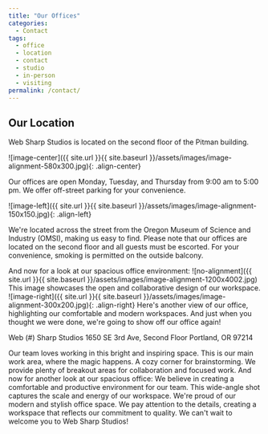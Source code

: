 ```yaml
---
title: "Our Offices"
categories:
  - Contact
tags:
  - office
  - location
  - contact
  - studio
  - in-person
  - visiting
permalink: /contact/
---
```

## Our Location

Web Sharp Studios is located on the second floor of the Pitman building.

![image-center]({{ site.url }}{{ site.baseurl }}/assets/images/image-alignment-580x300.jpg){: .align-center}

Our offices are open Monday, Tuesday, and Thursday from 9:00 am to 5:00 pm. We offer off-street parking for your convenience.

![image-left]({{ site.url }}{{ site.baseurl }}/assets/images/image-alignment-150x150.jpg){: .align-left} 

We're located across the street from the Oregon Museum of Science and Industry (OMSI), making us easy to find.
Please note that our offices are located on the second floor and all guests must be escorted. For your convenience, smoking is permitted on the outside balcony.

And now for a look at our spacious office environment:
![no-alignment]({{ site.url }}{{ site.baseurl }}/assets/images/image-alignment-1200x4002.jpg)
This image showcases the open and collaborative design of our workspace.
![image-right]({{ site.url }}{{ site.baseurl }}/assets/images/image-alignment-300x200.jpg){: .align-right}
Here's another view of our office, highlighting our comfortable and modern workspaces.
And just when you thought we were done, we're going to show off our office again!

Web (#) Sharp Studios
1650 SE 3rd Ave, Second Floor
Portland, OR 97214

Our team loves working in this bright and inspiring space.
This is our main work area, where the magic happens.
A cozy corner for brainstorming.
We provide plenty of breakout areas for collaboration and focused work.
And now for another look at our spacious office:
We believe in creating a comfortable and productive environment for our team.
This wide-angle shot captures the scale and energy of our workspace.
We're proud of our modern and stylish office space.
We pay attention to the details, creating a workspace that reflects our commitment to quality.
We can't wait to welcome you to Web Sharp Studios!
